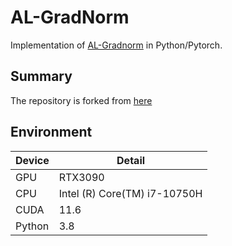# AL-GradNorm

Implementation of [AL-Gradnorm](https://arxiv.org/abs/2112.05683) in Python/Pytorch.


## Summary

The repository is forked from [here](https://github.com/xulabs/aitom/blob/master/aitom/ml/active_learning/al_gradnorm/README.md)

## Environment

|  Device |  Detail  |
|  --  |  --  |
|  GPU  |  RTX3090  |
|  CPU  |  Intel (R) Core(TM) i7-10750H  |
|  CUDA  |  11.6  |
|  Python  |  3.8  |
